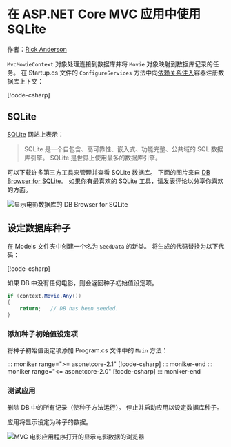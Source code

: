# <a name="work-with-sqlite-in-an-aspnet-core-mvc-app"></a>在 ASP.NET Core MVC 应用中使用 SQLite

作者：[Rick Anderson](https://twitter.com/RickAndMSFT)

`MvcMovieContext` 对象处理连接到数据库并将 `Movie` 对象映射到数据库记录的任务。 在 Startup.cs 文件的 `ConfigureServices` 方法中向[依赖关系注入](xref:fundamentals/dependency-injection)容器注册数据库上下文：

[!code-csharp[](~/tutorials/first-mvc-app-xplat/start-mvc/sample/MvcMovie/Startup.cs?name=snippet2&highlight=6-8)]

## <a name="sqlite"></a>SQLite

[SQLite](https://www.sqlite.org/) 网站上表示：

> SQLite 是一个自包含、高可靠性、嵌入式、功能完整、公共域的 SQL 数据库引擎。 SQLite 是世界上使用最多的数据库引擎。

可以下载许多第三方工具来管理并查看 SQLite 数据库。 下面的图片来自 [DB Browser for SQLite](http://sqlitebrowser.org/)。 如果你有最喜欢的 SQLite 工具，请发表评论以分享你喜欢的方面。

![显示电影数据库的 DB Browser for SQLite](~/tutorials/first-mvc-app-xplat/working-with-sql/_static/dbb.png)

## <a name="seed-the-database"></a>设定数据库种子

在 Models 文件夹中创建一个名为 `SeedData` 的新类。 将生成的代码替换为以下代码：

[!code-csharp[](~/tutorials/first-mvc-app/start-mvc/sample/MvcMovie/Models/SeedData.cs?name=snippet_1)]

如果 DB 中没有任何电影，则会返回种子初始值设定项。

```csharp
if (context.Movie.Any())
{
    return;   // DB has been seeded.
}
```

<a name="si"></a>
### <a name="add-the-seed-initializer"></a>添加种子初始值设定项

将种子初始值设定项添加 Program.cs 文件中的 `Main` 方法：

::: moniker range=">= aspnetcore-2.1"
[!code-csharp[](~/tutorials/first-mvc-app/start-mvc/sample/MvcMovie21/Program.cs)]
::: moniker-end
::: moniker range="<= aspnetcore-2.0"
[!code-csharp[](~/tutorials/first-mvc-app/start-mvc/sample/MvcMovie/Program.cs?highlight=6,16-32)]
::: moniker-end

### <a name="test-the-app"></a>测试应用

删除 DB 中的所有记录（使种子方法运行）。 停止并启动应用以设定数据库种子。
   
应用将显示设定为种子的数据。

![MVC 电影应用程序打开的显示电影数据的浏览器](~/tutorials/first-mvc-app/working-with-sql/_static/m55.png)
